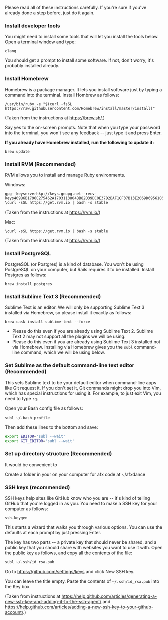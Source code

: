 Please read all of these instructions carefully. If you're sure if you've already done a step before, just do it again.


### Install developer tools
You might need to install some tools that will let you install the tools below. Open a terminal window and type:

```shell
clang
```

You should get a prompt to install some software. If not, don't worry, it's probably installed already.


### Install Homebrew
Homebrew is a package manager. It lets you install software just by typing a command into the terminal. Install Hombrew as follows:

```shell
/usr/bin/ruby -e "$(curl -fsSL https://raw.githubusercontent.com/Homebrew/install/master/install)"
```
(Taken from the instructions at https://brew.sh/.)

Say yes to the on-screen prompts. Note that when you type your password into the terminal, you won't see any feedback -- just type it and press Enter.

**If you already have Homebrew installed, run the following to update it:**

```shell
brew update
```


### Install RVM (Recommended)
RVM allows you to install and manage Ruby environments.

Windows:
```shell
gpg--keyserverhkp://keys.gnupg.net--recv-keys409B6B1796C275462A1703113804BB82D39DC0E37D2BAF1CF37B13E2069D6956105BD0E739499BDB
\curl -sSL https://get.rvm.io | bash -s stable
```
(Taken from the instructions at https://rvm.io/)

Mac:
```shell
\curl -sSL https://get.rvm.io | bash -s stable
```
(Taken from the instructions at https://rvm.io/)


### Install PostgreSQL
PostgreSQL (or Postgres) is a kind of database. You won't be using PostgreSQL on your computer, but Rails requires it to be installed. Install Postgres as follows:

```shell
brew install postgres
```


### Install Sublime Text 3 (Recommended)
Sublime Text is an editor. We will only be supporting Sublime Text 3 installed via Homebrew, so please install it exactly as follows:

```shell
brew cask install sublime-text --force
```

- Please do this even if you are already using Sublime Text 2. Sublime Text 2 may not support all the plugins we will be using.
- Please do this even if you are already using Sublime Text 3 installed not via Homebrew. Installing via Homebrew gives you the `subl` command-line command, which we will be using below.



### Set Sublime as the default command-line text editor (Recommended)
This sets Sublime text to be your default editor when command-line apps like Git request it. If you don't set it, Git commands might drop you into Vim, which has special instructions for using it. For example, to just exit Vim, you need to type `:q`.

Open your Bash config file as follows:

```shell
subl ~/.bash_profile
```

Then add these lines to the bottom and save:
```bash
export EDITOR='subl --wait'
export GIT_EDITOR='subl --wait'
```


### Set up directory structure (Recommended)
It would be convenient to 

Create a folder in your on your computer for afx code at ~/afxdance


### SSH keys (recommended)

SSH keys help sites like GitHub know who you are -- it's kind of telling GitHub that you're logged in as you. You need to make a SSH key for your computer as follows:

```shell
ssh-keygen
```

This starts a wizard that walks you through various options. You can use the defaults at each prompt by just pressing Enter.

The key has two parts -- a private key that should never be shared, and a public key that you should share with websites you want to use it with. Open the public key as follows, and copy all the contents of the file:

```bash
subl ~/.ssh/id_rsa.pub
```

Go to https://github.com/settings/keys and click New SSH key.

You can leave the title empty. Paste the contents of `~/.ssh/id_rsa.pub` into the Key box.

(Taken from instructions at https://help.github.com/articles/generating-a-new-ssh-key-and-adding-it-to-the-ssh-agent/ and https://help.github.com/articles/adding-a-new-ssh-key-to-your-github-account/.)


